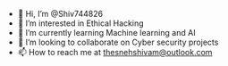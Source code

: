 - 👋 Hi, I’m @Shiv744826
- 👀 I’m interested in Ethical Hacking
- 🌱 I’m currently learning Machine learning and AI
- 💞️ I’m looking to collaborate on Cyber security projects
- 📫 How to reach me at thesnehshivam@outlook.com

<!---
Shiv744826/Shiv744826 is a ✨ special ✨ repository because its `README.md` (this file) appears on your GitHub profile.
You can click the Preview link to take a look at your changes.
--->

